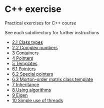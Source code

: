 # C++ exercise

Practical exercises for C++ course

See each subdirectory for further instructions

* [2.1 Class types](2.1-class-types/)
* [2.2 Complex numbers](2.2-complex/)
* [3 Containers](3-containers/)
* [4 Pointers](4-pointers/)
* [5 Templates](5-templates/)
* [6.1 Pointers](6.1-pointers/)
* [6.2 Special pointers](6.2-special-pointers/)
* [6.3 Morton-order matrix class template](6.3-morton-order/)
* [7 Inheritance](7-inheritance/)
* [8 Using algorithms](8-algorithm/)
* [9 Eigen](9-eigen/)
* [10 Simple use of threads](10-threads/)

